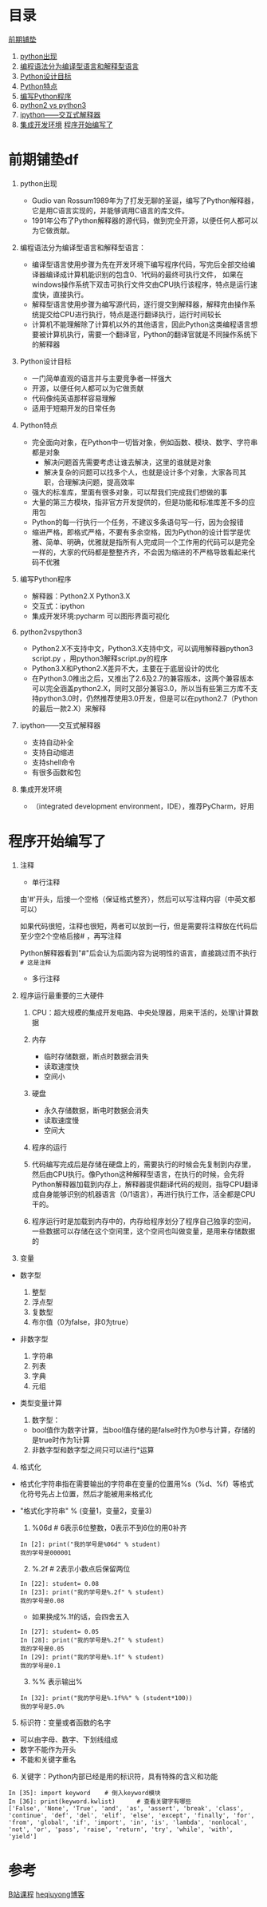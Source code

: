 # 目录
[前期铺垫](#前期铺垫)
   1. [python出现](#python出现)
   2. [编程语法分为编译型语言和解释型语言](#编程语法分为编译型语言和解释型语言)
   3. [Python设计目标](#Python设计目标)
   4. [Python特点](#Python特点)
   5. [编写Python程序](#编写Python程序)
   6. [python2 vs python3](#python2vspython3)
   7. [ipython——交互式解释器](#ipython——交互式解释器)
   8. [集成开发环境](#集成开发环境)
[程序开始编写了](#程序开始编写了)

# 前期铺垫df

1. python出现
   * Gudio van Rossum1989年为了打发无聊的圣诞，编写了Python解释器，它是用C语言实现的，并能够调用C语言的库文件。
   * 1991年公布了Python解释器的源代码，做到完全开源，以便任何人都可以为它做贡献。

2. 编程语法分为编译型语言和解释型语言：
   * 编译型语言使用步骤为先在开发环境下编写程序代码，写完后全部交给编译器编译成计算机能识别的包含0、1代码的最终可执行文件，
   如果在windows操作系统下双击可执行文件交由CPU执行该程序，特点是运行速度快，直接执行。
   * 解释型语言使用步骤为编写源代码，逐行提交到解释器，解释完由操作系统提交给CPU进行执行，特点是逐行翻译执行，运行时间较长
   * 计算机不能理解除了计算机以外的其他语言，因此Python这类编程语言想要被计算机执行，需要一个翻译官，Python的翻译官就是不同操作系统下的解释器
3. Python设计目标

   * 一门简单直观的语言并与主要竞争者一样强大
   * 开源，以便任何人都可以为它做贡献　　　
   * 代码像纯英语那样容易理解
   * 适用于短期开发的日常任务
4. Python特点
   * 完全面向对象，在Python中一切皆对象，例如函数、模块、数字、字符串都是对象
      * 解决问题首先需要考虑让谁去解决，这里的谁就是对象
      * 解决复杂的问题可以找多个人，也就是设计多个对象，大家各司其职，合理解决问题，提高效率
   * 强大的标准库，里面有很多对象，可以帮我们完成我们想做的事
   * 大量的第三方模块，指非官方开发提供的，但是功能和标准库差不多的应用包
   * Python的每一行执行一个任务，不建议多条语句写一行，因为会报错
   * 缩进严格，即格式严格，不要有多余空格，因为Python的设计哲学是优雅、简单、明确，优雅就是指所有人完成同一个工作用的代码可以是完全一样的，大家的代码都是整整齐齐，不会因为缩进的不严格导致看起来代码不优雅
5. 编写Python程序
   * 解释器：Python2.X Python3.X
   * 交互式：ipython
   * 集成开发环境:pycharm   可以图形界面可视化
6. python2vspython3
   * Python2.X不支持中文，Python3.X支持中文，可以调用解释器python3 script.py  ，用python3解释script.py的程序
   * Python3.X和Python2.X差异不大，主要在于底层设计的优化
   * 在Python3.0推出之后，又推出了2.6及2.7的兼容版本，这两个兼容版本可以完全涵盖python2.X，同时又部分兼容3.0，所以当有些第三方库不支持python3.0时，仍然推荐使用3.0开发，但是可以在python2.7（Python的最后一款2.X）来解释
7. ipython——交互式解释器
   * 支持自动补全
   * 支持自动缩进
   * 支持shell命令
   * 有很多函数和包
8. 集成开发环境
   * （integrated development environment，IDE），推荐PyCharm，好用
   
# 程序开始编写了
1. 注释
   * 单行注释
   
   由'#'开头，后接一个空格（保证格式整齐），然后可以写注释内容（中英文都可以）
   
   如果代码很短，注释也很短，两者可以放到一行，但是需要将注释放在代码后至少空2个空格后接# ，再写注释
   
   Python解释器看到"#"后会认为后面内容为说明性的语言，直接跳过而不执行
   `# 这是注释`
   - 多行注释
   
2. 程序运行最重要的三大硬件 
   1. CPU：超大规模的集成开发电路、中央处理器，用来干活的，处理\计算数据   
   2. 内存
      - 临时存储数据，断点时数据会消失
      - 读取速度快
      - 空间小
      
   3. 硬盘
      - 永久存储数据，断电时数据会消失
      - 读取速度慢
      - 空间大  
   4. 程序的运行
   1. 代码编写完成后是存储在硬盘上的，需要执行的时候会先复制到内存里，然后由CPU执行。像Python这种解释型语言，在执行的时候，会先将Python解释器加载到内存上，解释器提供翻译代码的规则，指导CPU翻译成自身能够识别的机器语言（0/1语言），再进行执行工作，活全都是CPU干的。
   2. 程序运行时是加载到内存中的，内存给程序划分了程序自己独享的空间，一些数据可以存储在这个空间里，这个空间也叫做变量，是用来存储数据的
   
3. 变量
- 数字型
   1. 整型
   2. 浮点型
   3. 复数型
   4. 布尔值（0为false，非0为true）

- 非数字型
   1. 字符串
   2. 列表
   3. 字典
   4. 元组
   
- 类型变量计算
   1. 数字型：
   - bool值作为数字计算，当bool值存储的是false时作为0参与计算，存储的是true时作为1计算
   2. 非数字型和数字型之间只可以进行\*运算
   
   
4. 格式化
- 格式化字符串指在需要输出的字符串在变量的位置用%s（%d、%f）等格式化符号先占上位置，然后才能被用来格式化
- "格式化字符串" % (变量1，变量2，变量3)
   1. %06d     \# 6表示6位整数，0表示不到6位的用0补齐 
   
   ```
   In [2]: print("我的学号是%06d" % student)
   我的学号是000001
   ```
   2. %.2f     \# 2表示小数点后保留两位
  
   ```
   In [22]: student= 0.08
   In [23]: print("我的学号是%.2f" % student)
   我的学号是0.08
   ```
   - 如果换成%.1f的话，会四舍五入
   
   ```
   In [27]: student= 0.05
   In [28]: print("我的学号是%.2f" % student)
   我的学号是0.05
   In [29]: print("我的学号是%.1f" % student)
   我的学号是0.1
   ```
   3. %% 表示输出% 
   
   ```
   In [32]: print("我的学号是%.1f%%" % (student*100))
   我的学号是5.0%
   ```
 
 
5. 标识符：变量或者函数的名字
- 可以由字母、数字、下划线组成
- 数字不能作为开头
- 不能和关键字重名

6. 关键字：Python内部已经是用的标识符，具有特殊的含义和功能

```
In [35]: import keyword    # 倒入keyword模块
In [36]: print(keyword.kwlist)      # 查看关键字有哪些
['False', 'None', 'True', 'and', 'as', 'assert', 'break', 'class', 'continue', 'def', 'del', 'elif', 'else', 'except', 'finally', 'for', 'from', 'global', 'if', 'import', 'in', 'is', 'lambda', 'nonlocal', 'not', 'or', 'pass', 'raise', 'return', 'try', 'while', 'with', 'yield']
```
   
   
   
   
   
   
   
   
   
   
   
   
   
   
   
   
   
   
   
   
   
   
   
   





# 参考
[B站课程](https://www.bilibili.com/video/av14184325?p=2)
[heqiuyong博客](http://www.cnblogs.com/heqiuyong/p/8469357.html)
